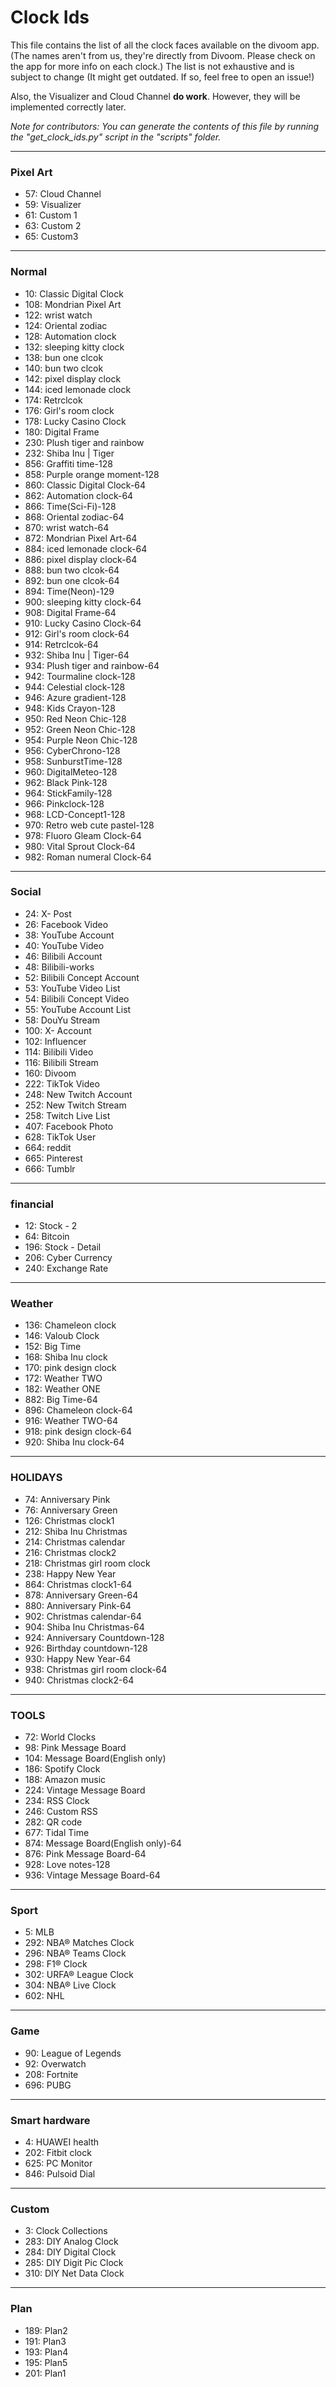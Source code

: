 # Clock Ids
This file contains the list of all the clock faces available on the divoom app. (The names aren't from us, they're directly from Divoom. Please check on the app for more info on each clock.) The list is not exhaustive and is subject to change (It might get outdated. If so, feel free to open an issue!)

Also, the Visualizer and Cloud Channel **do work**. However, they will be implemented correctly later.

_Note for contributors: You can generate the contents of this file by running the "get_clock_ids.py" script in the "scripts" folder._

--------------
### Pixel Art
- 57: Cloud Channel
- 59: Visualizer
- 61: Custom 1
- 63: Custom 2
- 65: Custom3
--------------
### Normal
- 10: Classic Digital Clock
- 108: Mondrian Pixel Art
- 122: wrist watch
- 124: Oriental zodiac
- 128: Automation clock
- 132: sleeping kitty clock
- 138: bun one clcok
- 140: bun two clcok
- 142: pixel display clock
- 144: iced lemonade clock
- 174: Retrclcok
- 176: Girl's room clock
- 178: Lucky Casino Clock
- 180: Digital Frame
- 230: Plush tiger and rainbow
- 232: Shiba Inu | Tiger
- 856: Graffiti time-128
- 858: Purple orange moment-128
- 860: Classic Digital Clock-64
- 862: Automation clock-64
- 866: Time(Sci-Fi)-128
- 868: Oriental zodiac-64
- 870: wrist watch-64
- 872: Mondrian Pixel Art-64
- 884: iced lemonade clock-64
- 886: pixel display clock-64
- 888: bun two clcok-64
- 892: bun one clcok-64
- 894: Time(Neon)-129
- 900: sleeping kitty clock-64
- 908: Digital Frame-64
- 910: Lucky Casino Clock-64
- 912: Girl's room clock-64
- 914: Retrclcok-64
- 932: Shiba Inu | Tiger-64
- 934: Plush tiger and rainbow-64
- 942: Tourmaline clock-128
- 944: Celestial clock-128
- 946: Azure gradient-128
- 948: Kids Crayon-128
- 950: Red Neon Chic-128
- 952: Green Neon Chic-128
- 954: Purple Neon Chic-128
- 956: CyberChrono-128
- 958: SunburstTime-128
- 960: DigitalMeteo-128
- 962: Black Pink-128
- 964: StickFamily-128
- 966: Pinkclock-128
- 968: LCD-Concept1-128
- 970: Retro web cute pastel-128
- 978: Fluoro Gleam Clock-64
- 980: Vital Sprout Clock-64
- 982: Roman numeral Clock-64
--------------
### Social
- 24: X- Post
- 26: Facebook Video
- 38: YouTube Account
- 40: YouTube Video
- 46: Bilibili Account
- 48: Bilibili-works
- 52: Bilibili Concept Account
- 53: YouTube Video List
- 54: Bilibili Concept Video
- 55: YouTube Account List
- 58: DouYu Stream
- 100: X- Account
- 102: Influencer 
- 114: Bilibili Video
- 116: Bilibili Stream
- 160: Divoom
- 222: TikTok Video
- 248: New Twitch Account
- 252: New Twitch Stream
- 258: Twitch Live List
- 407: Facebook Photo
- 628: TikTok User
- 664: reddit
- 665: Pinterest
- 666: Tumblr
--------------
### financial
- 12: Stock - 2
- 64: Bitcoin 
- 196: Stock - Detail
- 206: Cyber Currency
- 240: Exchange Rate
--------------
### Weather
- 136: Chameleon clock
- 146: Valoub Clock
- 152: Big Time
- 168: Shiba Inu clock
- 170: pink design clock
- 172: Weather TWO
- 182: Weather ONE
- 882: Big Time-64
- 896: Chameleon clock-64
- 916: Weather TWO-64
- 918: pink design clock-64
- 920: Shiba Inu clock-64
--------------
### HOLIDAYS
- 74: Anniversary Pink
- 76: Anniversary Green
- 126: Christmas clock1
- 212: Shiba Inu Christmas
- 214: Christmas calendar
- 216: Christmas clock2
- 218: Christmas girl room clock
- 238: Happy New Year
- 864: Christmas clock1-64
- 878: Anniversary Green-64
- 880: Anniversary Pink-64
- 902: Christmas calendar-64
- 904: Shiba Inu Christmas-64
- 924: Anniversary Countdown-128
- 926: Birthday countdown-128
- 930: Happy New Year-64
- 938: Christmas girl room clock-64
- 940: Christmas clock2-64
--------------
### TOOLS
- 72: World Clocks
- 98: Pink Message Board
- 104:  Message Board(English only)
- 186: Spotify Clock 
- 188: Amazon music
- 224: Vintage Message Board
- 234: RSS Clock
- 246: Custom RSS
- 282: QR code
- 677: Tidal Time
- 874:  Message Board(English only)-64
- 876: Pink Message Board-64
- 928: Love notes-128
- 936: Vintage Message Board-64
--------------
### Sport
- 5: MLB
- 292: NBA® Matches Clock
- 296: NBA® Teams Clock
- 298: F1® Clock
- 302: URFA® League Clock
- 304: NBA® Live Clock
- 602: NHL
--------------
### Game
- 90: League of Legends
- 92: Overwatch
- 208: Fortnite
- 696: PUBG
--------------
### Smart hardware
- 4: HUAWEI health
- 202: Fitbit clock
- 625: PC Monitor
- 846: Pulsoid Dial
--------------
### Custom
- 3: Clock Collections
- 283: DIY Analog Clock
- 284: DIY Digital Clock
- 285: DIY Digit Pic Clock
- 310: DIY Net Data Clock
--------------
### Plan
- 189: Plan2
- 191: Plan3
- 193: Plan4
- 195: Plan5
- 201: Plan1

